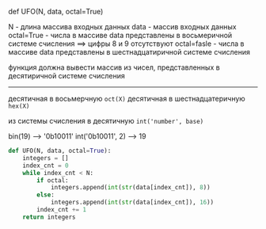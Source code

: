 
def UFO(N, data, octal=True)

N - длина массива входных данных
data - массив входных данных
octal=True - числа в массиве data представлены в восьмеричной системе счисления ==> цифры 8 и 9 отсутствуют
octal=fasle - числа в массиве data представлены в шестнадцатиричной системе счисления

функция должна вывести массив из чисел, представленных в десятиричной системе счисления

-----

десятичная в восьмерчную `oct(X)`
десятичная в шестнадцатеричную `hex(X)`

из системы счисления в десятичную `int('number', base)`

bin(19) --> '0b10011'
int('0b10011', 2) --> 19


```python
def UFO(N, data, octal=True):
    integers = []
    index_cnt = 0
    while index_cnt < N:
        if octal:
            integers.append(int(str(data[index_cnt]), 8))
        else:
            integers.append(int(str(data[index_cnt]), 16))
        index_cnt += 1
    return integers
```
